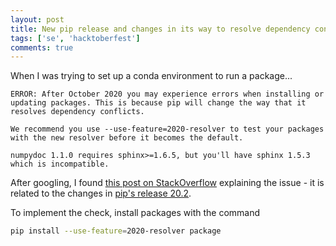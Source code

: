 ```yaml
---
layout: post
title: New pip release and changes in its way to resolve dependency conflicts
tags: ['se', 'hacktoberfest']
comments: true
---
```


When I was trying to set up a conda environment to run a package...

```
ERROR: After October 2020 you may experience errors when installing or updating packages. This is because pip will change the way that it resolves dependency conflicts.

We recommend you use --use-feature=2020-resolver to test your packages with the new resolver before it becomes the default.

numpydoc 1.1.0 requires sphinx>=1.6.5, but you'll have sphinx 1.5.3 which is incompatible.
```

After googling, I found [this post on StackOverflow](https://stackoverflow.com/questions/63277123/what-is-use-feature-2020-resolver-error-message-with-jupyter-installation-on) explaining the issue - it is related to the changes in [pip's release 20.2](https://discuss.python.org/t/announcement-pip-20-2-release/4863).

To implement the check, install packages with the command

```bash
pip install --use-feature=2020-resolver package
```